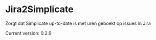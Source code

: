 # Jira2Simplicate

Zorgt dat Simplicate up-to-date is met uren geboekt op issues in Jira

Current version: 0.2.9
